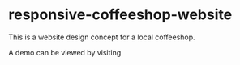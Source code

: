 # responsive-coffeeshop-website

This is a website design concept for a local coffeeshop.

A demo can be viewed by visiting 
